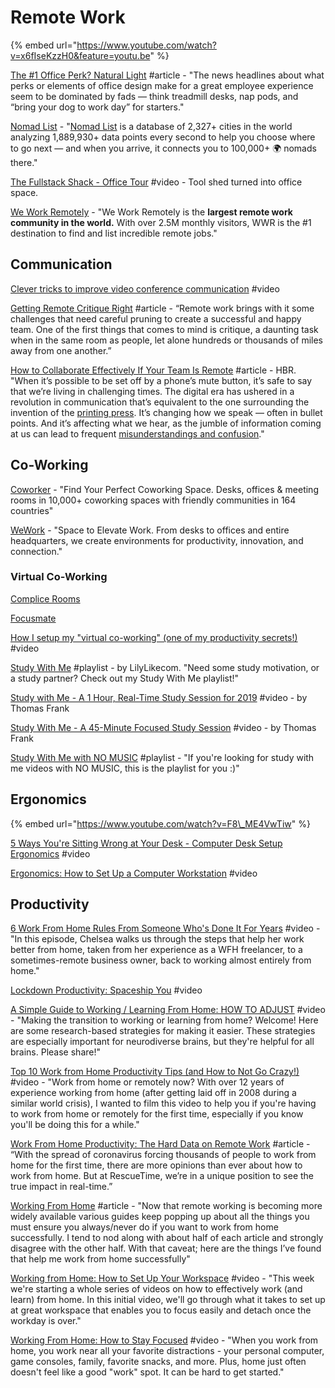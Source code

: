 # Remote Work

{% embed url="https://www.youtube.com/watch?v=x6fIseKzzH0&feature=youtu.be" %}

[The \#1 Office Perk? Natural Light](https://hbr.org/2018/09/the-1-office-perk-natural-light?utm_medium=social&utm_campaign=hbr&utm_source=twitter) \#article - "The news headlines about what perks or elements of office design make for a great employee experience seem to be dominated by fads — think treadmill desks, nap pods, and “bring your dog to work day” for starters."

[Nomad List](https://nomadlist.com/) - "[Nomad List](https://nomadlist.com/help) is a database of 2,327+ cities in the world analyzing 1,889,930+ data points every second to help you choose where to go next — and when you arrive, it connects you to 100,000+ 🌍 nomads there."

[The Fullstack Shack - Office Tour](https://www.youtube.com/watch?v=HPOq3QJz_7s) \#video - Tool shed turned into office space.

[We Work Remotely](https://weworkremotely.com/) - "We Work Remotely is the **largest remote work community in the world.** With over 2.5M monthly visitors, WWR is the \#1 destination to find and list incredible remote jobs."

## Communication

[Clever tricks to improve video conference communication](https://www.youtube.com/watch?v=6To3Rt4w3ys) \#video

[Getting Remote Critique Right](https://medium.com/building-creative-market/getting-remote-critique-right-fc458577a8f4) \#article - “Remote work brings with it some challenges that need careful pruning to create a successful and happy team. One of the first things that comes to mind is critique, a daunting task when in the same room as people, let alone hundreds or thousands of miles away from one another.”

[How to Collaborate Effectively If Your Team Is Remote](https://hbr.org/2018/02/how-to-collaborate-effectively-if-your-team-is-remote?utm_medium=social&utm_campaign=hbr&utm_source=twitter&tpcc=orgsocial_edit) \#article - HBR. "When it’s possible to be set off by a phone’s mute button, it’s safe to say that we’re living in challenging times. The digital era has ushered in a revolution in communication that’s equivalent to the one surrounding the invention of the [printing press](https://prezi.com/tzwe8klf3anb/from-gutenberg-to-the-internet-a-comparison-of-the-impact-of-gutenberg-printing-press-and-the-internet-as-media-technologies/). It’s changing how we speak — often in bullet points. And it’s affecting what we hear, as the jumble of information coming at us can lead to frequent [misunderstandings and confusion](https://hbr.org/2013/04/how-to-avoid-virtual-miscommun)."

## Co-Working

[Coworker](https://www.coworker.com/) - "Find Your Perfect Coworking Space. Desks, offices & meeting rooms in 10,000+ coworking spaces with friendly communities in 164 countries"

[WeWork](https://www.wework.com/) - "Space to Elevate Work. From desks to offices and entire headquarters, we create environments for productivity, innovation, and connection."

### Virtual Co-Working

[Complice Rooms](https://complice.co/rooms)

[Focusmate](https://www.focusmate.com/)

[How I setup my "virtual co-working" \(one of my productivity secrets!\)](https://www.youtube.com/watch?v=bs3KT2-FSds&list=PLIilwIraDV2J8hueIWIwvkT3NvfuSChe7&index=12&t=0s) \#video

[Study With Me](https://www.youtube.com/playlist?list=PL0JZpRwYUmIzqbl7lp6owE7JEez4VQE4x) \#playlist - by LilyLikecom. "Need some study motivation, or a study partner? Check out my Study With Me playlist!"

[Study with Me - A 1 Hour, Real-Time Study Session for 2019](https://www.youtube.com/watch?v=jnku-xdku8U) \#video - by Thomas Frank

[Study With Me - A 45-Minute Focused Study Session](https://www.youtube.com/watch?v=reRYtjr1BNo) \#video - by Thomas Frank

[Study With Me with NO MUSIC](https://www.youtube.com/playlist?list=PLdoPDZp9cQnX-VHSpGEv0LLn0Zb-Ha2Yv) \#playlist - "If you're looking for study with me videos with NO MUSIC, this is the playlist for you :\)"

## Ergonomics

{% embed url="https://www.youtube.com/watch?v=F8\_ME4VwTiw" %}

[5 Ways You're Sitting Wrong at Your Desk - Computer Desk Setup Ergonomics](https://www.bing.com/videos/search?q=ergonomic+desk+setup&&view=detail&mid=7D0E85E0859519FC14927D0E85E0859519FC1492&&FORM=VRDGAR) \#video

[Ergonomics: How to Set Up a Computer Workstation](https://www.bing.com/videos/search?q=ergonomic+desk+setup&&view=detail&mid=4DE3152A962C79E6C25A4DE3152A962C79E6C25A&rvsmid=7D0E85E0859519FC14927D0E85E0859519FC1492&FORM=VDQVAP) \#video

## Productivity

[6 Work From Home Rules From Someone Who's Done It For Years](https://www.youtube.com/watch?v=jBsXlzl3eo0&feature=youtu.be) \#video - "In this episode, Chelsea walks us through the steps that help her work better from home, taken from her experience as a WFH freelancer, to a sometimes-remote business owner, back to working almost entirely from home."

[Lockdown Productivity: Spaceship You](https://www.youtube.com/watch?v=snAhsXyO3Ck) \#video

[A Simple Guide to Working / Learning From Home: HOW TO ADJUST](https://www.youtube.com/watch?v=61wdjr6gWpw) \#video - "Making the transition to working or learning from home? Welcome! Here are some research-based strategies for making it easier. These strategies are especially important for neurodiverse brains, but they're helpful for all brains. Please share!"

[Top 10 Work from Home Productivity Tips \(and How to Not Go Crazy!\)](https://www.youtube.com/watch?v=PLBYYdg0sfs&feature=youtu.be) \#video - "Work from home or remotely now? With over 12 years of experience working from home \(after getting laid off in 2008 during a similar world crisis\), I wanted to film this video to help you if you're having to work from home or remotely for the first time, especially if you know you'll be doing this for a while."

[Work From Home Productivity: The Hard Data on Remote Work](https://blog.rescuetime.com/work-from-home-productivity-data) \#article - “With the spread of coronavirus forcing thousands of people to work from home for the first time, there are more opinions than ever about how to work from home. But at RescueTime, we’re in a unique position to see the true impact in real-time.”

[Working From Home](https://mikemcquaid.com/2014/11/23/working-from-home/) \#article - "Now that remote working is becoming more widely available various guides keep popping up about all the things you must ensure you always/never do if you want to work from home successfully. I tend to nod along with about half of each article and strongly disagree with the other half. With that caveat; here are the things I’ve found that help me work from home successfully"

[Working from Home: How to Set Up Your Workspace](https://www.youtube.com/watch?v=tMTxikrSe8g&feature=youtu.be) \#video - "This week we're starting a whole series of videos on how to effectively work \(and learn\) from home. In this initial video, we'll go through what it takes to set up at great workspace that enables you to focus easily and detach once the workday is over."

[Working From Home: How to Stay Focused](https://www.youtube.com/watch?v=AgIggrkBFcU&feature=youtu.be) \#video - "When you work from home, you work near all your favorite distractions - your personal computer, game consoles, family, favorite snacks, and more. Plus, home just often doesn't feel like a good "work" spot. It can be hard to get started."


